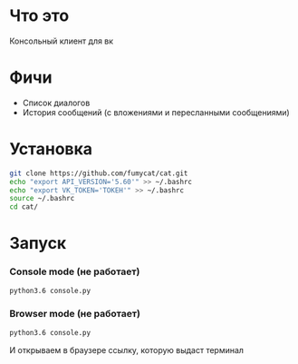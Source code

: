 # Что это
Консольный клиент для вк

# Фичи

- Список диалогов
- История сообщений (с вложениями и пересланными сообщениями)

# Установка

```bash
git clone https://github.com/fumycat/cat.git
echo "export API_VERSION='5.60'" >> ~/.bashrc
echo "export VK_TOKEN='ТОКЕН'" >> ~/.bashrc
source ~/.bashrc
cd cat/
```
# Запуск
### Console mode (не работает)


```bash
python3.6 console.py
```

### Browser mode (не работает)

```bash
python3.6 console.py
```

И открываем в браузере ссылку, которую выдаст терминал